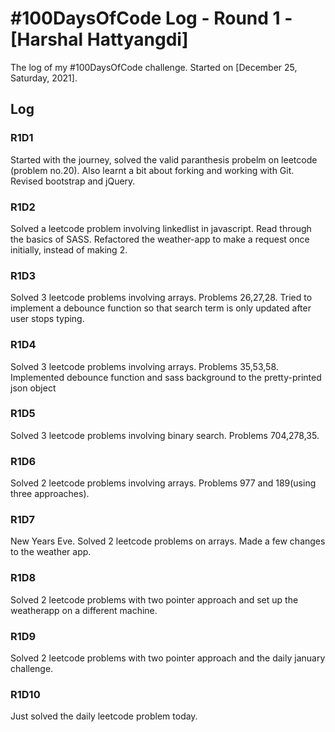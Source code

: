 # #100DaysOfCode Log - Round 1 - [Harshal Hattyangdi]

The log of my #100DaysOfCode challenge. Started on [December 25, Saturday, 2021].

## Log

### R1D1

Started with the journey, solved the valid paranthesis probelm on leetcode (problem no.20). Also learnt a bit about forking and working with Git. Revised bootstrap and jQuery.

### R1D2

Solved a leetcode problem involving linkedlist in javascript. Read through the basics of SASS. Refactored the weather-app to make a request once initially, instead of making 2.

### R1D3

Solved 3 leetcode problems involving arrays. Problems 26,27,28. Tried to implement a debounce function so that search term is only updated after user stops typing.

### R1D4

Solved 3 leetcode problems involving arrays. Problems 35,53,58. Implemented debounce function and sass background to the pretty-printed json object

### R1D5

Solved 3 leetcode problems involving binary search. Problems 704,278,35.

### R1D6

Solved 2 leetcode problems involving arrays. Problems 977 and 189(using three approaches).

### R1D7

New Years Eve. Solved 2 leetcode problems on arrays. Made a few changes to the weather app.

### R1D8

Solved 2 leetcode problems with two pointer approach and set up the weatherapp on a different machine.

### R1D9

Solved 2 leetcode problems with two pointer approach and the daily january challenge.

### R1D10

Just solved the daily leetcode problem today.
